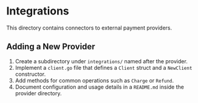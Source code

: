 # Integrations

This directory contains connectors to external payment providers.

## Adding a New Provider

1. Create a subdirectory under `integrations/` named after the provider.
2. Implement a `client.go` file that defines a `Client` struct and a `NewClient` constructor.
3. Add methods for common operations such as `Charge` or `Refund`.
4. Document configuration and usage details in a `README.md` inside the provider directory.
